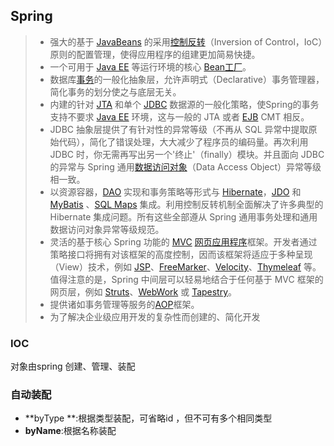 ## Spring

> - 强大的基于 [JavaBeans](https://zh.wikipedia.org/wiki/JavaBeans) 的采用[控制反转](https://zh.wikipedia.org/wiki/控制反转)（Inversion of Control，IoC）原则的配置管理，使得应用程序的组建更加简易快捷。
>- 一个可用于 [Java EE](https://zh.wikipedia.org/wiki/Java_EE) 等运行环境的核心 [Bean](https://zh.wikipedia.org/w/index.php?title=Enterprise_Java_Beans&action=edit&redlink=1)[工厂](https://zh.wikipedia.org/w/index.php?title=虚拟工厂模式&action=edit&redlink=1)。
> - 数据库[事务](https://zh.wikipedia.org/wiki/事务处理)的一般化抽象层，允许声明式（Declarative）事务管理器，简化事务的划分使之与底层无关。
>- 内建的针对 [JTA](https://zh.wikipedia.org/wiki/Java事务API) 和单个 [JDBC](https://zh.wikipedia.org/wiki/Java_Database_Connectivity) 数据源的一般化策略，使Spring的事务支持不要求 [Java EE](https://zh.wikipedia.org/wiki/Java_EE) 环境，这与一般的 JTA 或者 [EJB](https://zh.wikipedia.org/wiki/EJB) CMT 相反。
> - JDBC 抽象层提供了有针对性的异常等级（不再从 SQL 异常中提取原始代码），简化了错误处理，大大减少了程序员的编码量。再次利用 JDBC 时，你无需再写出另一个'终止'（finally）模块。并且面向 JDBC 的异常与 Spring 通用[数据访问对象](https://zh.wikipedia.org/wiki/数据访问对象)（Data Access Object）异常等级相一致。
>- 以资源容器，[DAO](https://zh.wikipedia.org/wiki/DAO) 实现和事务策略等形式与 [Hibernate](https://zh.wikipedia.org/wiki/Hibernate)，[JDO](https://zh.wikipedia.org/w/index.php?title=Java_Data_Objects&action=edit&redlink=1) 和 [MyBatis](https://zh.wikipedia.org/wiki/MyBatis) 、[SQL Maps](https://zh.wikipedia.org/w/index.php?title=SQL_Maps&action=edit&redlink=1) 集成。利用控制反转机制全面解决了许多典型的 Hibernate 集成问题。所有这些全部遵从 Spring 通用事务处理和通用数据访问对象异常等级规范。
> - 灵活的基于核心 Spring 功能的 [MVC](https://zh.wikipedia.org/wiki/模型-视图-程序控制) [网页应用程序](https://zh.wikipedia.org/wiki/网页应用程序)框架。开发者通过策略接口将拥有对该框架的高度控制，因而该框架将适应于多种呈现（View）技术，例如 [JSP](https://zh.wikipedia.org/wiki/JSP)、[FreeMarker](https://zh.wikipedia.org/wiki/FreeMarker)、[Velocity](https://zh.wikipedia.org/wiki/Apache_Velocity)、[Thymeleaf](https://zh.wikipedia.org/wiki/Thymeleaf) 等。值得注意的是，Spring 中间层可以轻易地结合于任何基于 MVC 框架的网页层，例如 [Struts](https://zh.wikipedia.org/wiki/Struts)、[WebWork](https://zh.wikipedia.org/w/index.php?title=WebWork&action=edit&redlink=1) 或 [Tapestry](https://zh.wikipedia.org/wiki/Tapestry_(programming))。
>- 提供诸如事务管理等服务的[AOP](https://zh.wikipedia.org/wiki/面向切面编程)框架。
> - 为了解决企业级应用开发的复杂性而创建的、简化开发

### IOC

对象由spring 创建、管理、装配

###  自动装配

+  **byType **:根据类型装配，可省略id ，但不可有多个相同类型
+  **byName**:根据名称装配

